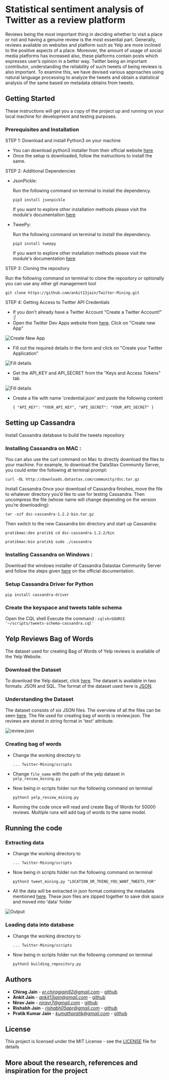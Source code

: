 # Statistical sentiment analysis of Twitter as a review platform

Reviews being the most important thing in deciding whether
to visit a place or not and having a genuine review is the
most essential part. Generally, reviews available on websites
and platform such as Yelp are more inclined to the
positive aspects of a place. Moreover, the amount of usage
of social media platforms has increased also, these platforms
contain posts which expresses user’s opinion in a better way.
Twitter being an important contributor, understanding the
reliability of such tweets of being reviews is also important.
To examine this, we have devised various approaches using
natural language processing to analyze the tweets and obtain
a statistical analysis of the same based on metadata
obtains from tweets.

## Getting Started
These instructions will get you a copy of the project up and running on your local machine for development and testing purposes.

### Prerequisites and Installation

STEP 1: Download and install Python3 on your machine

* You can download python3 installer from their official website [here](https://www.python.org/downloads/)
* Once the setup is downloaded, follow the instructions to install the same.

STEP 2: Additional Dependencies

* JsonPickle:

  Run the following command on terminal to install the dependency.

  ``pip3 install jsonpickle``

  If you want to explore other installation methods please visit the module's documentation [here](https://jsonpickle.github.io/#download-install)

* TweePy:

  Run the following command on terminal to install the dependency.

  ``pip3 install tweepy``

  If you want to explore other installation methods please visit the module's documentation [here](http://docs.tweepy.org/en/v3.4.0/install.html)

STEP 3: Cloning the repository

Run the following command on terminal to clone the repository or optionally you can use any other git management tool

``git clone https://github.com/ankit13jain/Twitter-Mining.git``

STEP 4: Getting Access to Twitter API Credentials

* If you don't already have a Twitter Account "Create a Twitter Account!" *:|*
* Open the Twitter Dev Apps website from [here](https://apps.twitter.com/). Click on "Create new App"

![Create New App](/readme_files/app_home.png)
* Fill out the required details in the form and click on "Create your Twitter Application"

![Fill details](/readme_files/app_new.png)
* Get the API_KEY and API_SECRET from the "Keys and Access Tokens" tab

![Fill details](/readme_files/app_keys.png)
* Create a file with name 'credential.json' and paste the following content

  ``{
    "API_KEY": "YOUR_API_KEY",
    "API_SECRET": "YOUR_API_SECRET"
  }``

## Setting up Cassandra

Install Cassandra database to build the tweets repository
### Installing Cassandra on MAC :
You can also use the curl command on Mac to directly download the files to your machine. For example, to download the DataStax Community Server, you could enter the following at terminal prompt:

``curl -OL http://downloads.datastax.com/community/dsc.tar.gz``

Install Cassandra
Once your download of Cassandra finishes, move the file to whatever directory you’d like to use for testing Cassandra. Then uncompress the file (whose name will change depending on the version you’re downloading):

``tar -xzf dsc-cassandra-1.2.2-bin.tar.gz``

Then switch to the new Cassandra bin directory and start up Cassandra:

``pratikmac:dev pratik$ cd dsc-cassandra-1.2.2/bin``

``pratikmac:bin pratik$ sudo ./cassandra``

### Installing Cassandra on Windows :
Download the windows installer of Cassandra Datastax Community Server and follow the steps given [here](https://www.datastax.com/2012/01/getting-started-with-apache-cassandra-on-windows-the-easy-way) on  the official documentation.

### Setup Cassandra Driver for Python
``pip install cassandra-driver``

### Create the keyspace and tweets table schema
Open the CQL shell
Execute the command :
``cqlsh>SOURCE '~/scripts/tweets-schema-cassandra.cql'``

## Yelp Reviews Bag of Words

 The dataset used for creating Bag of Words of Yelp reviews is available of the Yelp Website.

### Download the Dataset

To download the Yelp dataset, click [here](https://www.yelp.com/dataset). The dataset is available in two formats: JSON and SQL. The format of the dataset used here is [JSON](https://www.json.org).

### Understanding the Dataset

The dataset consists of six JSON files. The overview of all the files can be seen [here](https://www.yelp.com/dataset/documentation/json). The file used for creating bag of words is review.json. The reviews are stored in string format in 'text' attribute.

![review.json](/readme_files/review_json.png) 

### Creating bag of words

* Change the working directory to

  ``... Twitter-Mining/scripts``

* Change ``file_name`` with the path of the yelp dataset in ``yelp_review_mining.py``

* Now being in scripts folder run the following command on terminal

  ``python3 yelp_review_mining.py``

* Running the code once will read and create Bag of Words for 50000 reviews. Multiple runs will add bag of words to the same model. 

## Running the code

### Extracting data

* Change the working directory to

  ``... Twitter-Mining/scripts``

* Now being in scripts folder run the following command on terminal

  ``python3 tweet_mining.py "LOCATION_OR_THING_YOU_WANT_TWEETS_FOR"``

* All the data will be extracted in json format containing the metadata mentioned [here](https://developer.twitter.com/en/docs/tweets/search/api-reference/get-search-tweets#example-response). These json files are zipped together to save disk space and moved into 'data' folder

![Output](/readme_files/output.png)

### Loading data into database

* Change the working directory to

  ``... Twitter-Mining/scripts``

* Now being in scripts folder run the following command on terminal

  ``python3 building_repository.py``

## Authors

* **Chirag Jain** - *er.chiragjain92@gmail.com* - [github](http://github.com/CJ8664)
* **Ankit Jain** - *ankit13jain@gmail.com* - [github](http://github.com/ankit13jain)
* **Nirav Jain** - *niravr7@gmail.com* - [github](http://github.com/niravjain)
* **Rishabh Jain** - *rishabh05apr@gmail.com* - [github](https://github.com/Rishabh05apr)
* **Pratik Kumar Jain** - *kumathpratik@gmail.com* - [github](https://github.com/pratikkumar-jain)

## License

This project is licensed under the MIT License - see the [LICENSE](LICENSE.md) file for details

## More about the research, references and inspiration for the project

